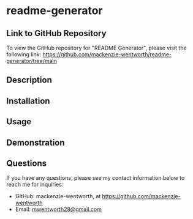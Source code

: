 # readme-generator

## Link to GitHub Repository
To view the GitHub repository for "README Generator", please visit the following link: https://github.com/mackenzie-wentworth/readme-generator/tree/main


## Description


## Installation


## Usage


## Demonstration


## Questions
If you have any questions, please see my contact information below to reach me for inquiries:
* GitHub: mackenzie-wentworth, at https://github.com/mackenzie-wentworth
* Email: mwentworth28@gmail.com


